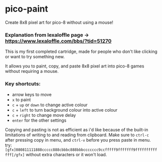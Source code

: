 # pico-paint
Create 8x8 pixel art for pico-8 without using a mouse!

### Explanation from lexaloffle page -> https://www.lexaloffle.com/bbs/?tid=51270

This is my first completed cartridge, made for people who don't like clicking or want to try something new.

It allows you to paint, copy, and paste 8x8 pixel art into pico-8 games without requiring a mouse.

### Key shortcuts:
- arrow keys to move
- `x` to paint
- `c` + `up` or `down` to change active colour
- `c` + `left` to turn background colour into active colour
- `c` + `right` to change move delay
- `enter` for the other settings

Copying and pasting is not as efficient as i'd like because of the built-in limitations of writing to and reading from clipboard. Make sure to `ctrl-c` after pressing copy in menu,  and `ctrl-v` before you press paste in menu. try: `[gfx]080811111888ccccc888cbbbc888bbbccccccc9ccfffff9fffffff9fffffffffffff[/gfx]` without extra characters or it won't load.
